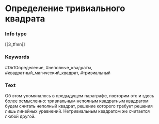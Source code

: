 # Определение тривиального квадрата
### Info type
[[3_tfmn]]
### Keywords
#Dir1Определение, #неполные_квадраты, #квадратный_магический_квадрат, #тривиальный
### Text
Об этом упомяналось в предыдущем параграфе, повторим это и здесь более осмысленно: тривиальным неполным квадратным квадратом будем считать неполный квадрат, решение которого требует решения лишь линейных уравнений. Нетривиальным квадратом же считается любой другой.